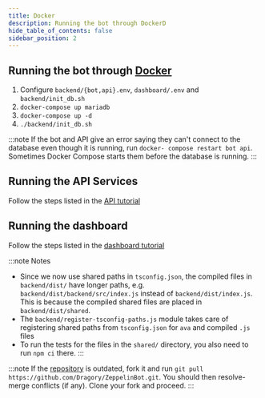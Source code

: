 ```yaml
---
title: Docker
description: Running the bot through DockerD
hide_table_of_contents: false
sidebar_position: 2
---
```


## Running the bot through [Docker](https://www.docker.com/)
1. Configure `backend/{bot,api}.env`, `dashboard/.env` and `backend/init_db.sh`
2. `docker-compose up mariadb`
3. `docker-compose up -d`
4. `./backend/init_db.sh`

:::note
If the bot and API give an error saying they can't connect to the database even though it is running, run
`docker- compose restart bot api`. Sometimes Docker Compose starts them before the database is running.
:::

## Running the API Services
Follow the steps listed in the [API tutorial](/docs/services/api.md)

## Running the dashboard
Follow the steps listed in the [dashboard tutorial](/docs/services/dashboard.md)

:::note Notes
 - Since we now use shared paths in `tsconfig.json`, the compiled files in `backend/dist/` have longer paths, e.g. 
`backend/dist/backend/src/index.js` instead of `backend/dist/index.js`. This is because the compiled shared files are
placed in `backend/dist/shared`.
 - The `backend/register-tsconfig-paths.js` module takes care of registering shared paths from `tsconfig.json` for `ava`
and compiled `.js` files
 - To run the tests for the files in the `shared/` directory, you also need to run `npm ci` there.
:::

:::note
If the [repository](https://github.com/Benricheson101/ZeppelinBot) is outdated, fork it and run
`git pull https://github.com/Dragory/ZeppelinBot.git`. You should then resolve-merge conflicts (if any). Clone your fork
and proceed.
:::